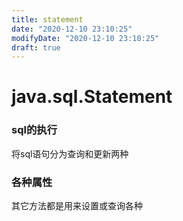 ```yaml
---
title: statement
date: "2020-12-10 23:10:25"
modifyDate: "2020-12-10 23:10:25"
draft: true
---
```

# java.sql.Statement

### sql的执行
将sql语句分为查询和更新两种

### 各种属性
其它方法都是用来设置或查询各种
